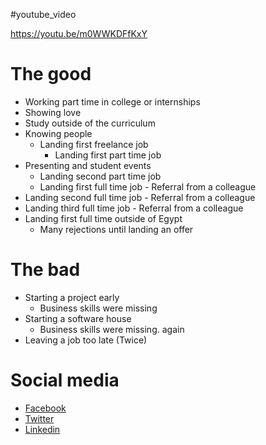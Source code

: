 #youtube_video

https://youtu.be/m0WWKDFfKxY

# The good 

+ Working part time in college or internships
+ Showing love
+ Study outside of the curriculum
+ Knowing people
  + Landing first freelance job
    + Landing first part time job
+ Presenting and student events
  + Landing second part time job
  + Landing first full time job - Referral from a colleague
+ Landing second full time job - Referral from a colleague
+ Landing third full time job - Referral from a colleague
+ Landing first full time outside of Egypt
  + Many rejections until landing an offer

# The bad

+ Starting a project early
  + Business skills were missing
+ Starting a software house
  + Business skills were missing. again
+ Leaving a job too late (Twice)

# Social media
+ [Facebook](https://www.facebook.com/emad.elsaid.hamed/posts/pfbid02wsrFt6t5qJkTA15LwBR9RPqKwPgYN16AJMjA78peX1yMpTFfve4q7SCLkDN4sQh4l)
+ [Twitter](https://twitter.com/emad__elsaid/status/1721268769236889680)
+ [Linkedin](https://www.linkedin.com/feed/update/urn:li:activity:7127038701427154944/)